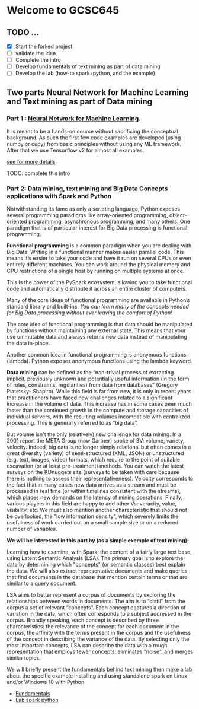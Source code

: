 # Welcome to GCSC645

## TODO ... 
- [x] Start the forked project
- [ ] validate the idea
- [ ] Complete the intro
- [ ] Develop fundamentals of text mining as part of data mining
- [ ] Develop the lab (how-to spark+python, and the example)

## Two parts Neural Network for Machine Learning and Text mining as part of Data mining

### Part 1 : [Neural Network for Machine Learning](NN). 

It is meant to be a hands-on course without sacrificing the conceptual background. As such the first few code examples are developed (using numpy or cupy) from basic principles without using any ML framework. After that we use Tensorflow v2 for almost all examples.

[see for more details](https://github.com/hikmatfarhat-ndu/CSC645)

TODO: complete this intro

### Part 2: Data mining, text mining and Big Data Concepts applications with Spark and Python

Notwithstanding its fame as only a scripting language, Python exposes several programming paradigms like array-oriented programming, object-oriented programming, asynchronous programming, and many others. One paradigm that is of particular interest for Big Data processing is functional programming.

**Functional programming** is a common paradigm when you are dealing with Big Data. Writing in a functional manner makes easier parallel code. This means it’s easier to take your code and have it run on several CPUs or even entirely different machines. You can work around the physical memory and CPU restrictions of a single host by running on multiple systems at once.

This is the power of the PySpark ecosystem, allowing you to take functional code and automatically distribute it across an entire cluster of computers.

Many of the core ideas of functional programming are available in Python’s standard library and built-ins. *You can learn many of the concepts needed for Big Data processing without ever leaving the comfort of Python!*

The core idea of functional programming is that data should be manipulated by functions without maintaining any external state. This means that your use ummutable data and always returns new data instead of manipulating the data in-place.

Another common idea in functional programming is anonymous functions (lambda). Python exposes anonymous functions using the lambda keyword.


**Data mining** can be defined as the “non-trivial process of extracting implicit, previously unknown and potentially useful information (in the form of rules, constraints, regularities) from data from databases” (Gregory Piatetsky- Shapiro). While this field is far from new, it is only in recent years that practitioners have faced new challenges related to a significant increase in the volume of data. This increase has in some cases been much faster than the continued growth in the compute and storage capacities of individual servers, with the resulting volumes incompatible with centralized processing. This is generally referred to as “big data”.

But volume isn't the only (relatively) new challenge for data mining. In a 2001 report the META Group (now Gartner) spoke of 3V: volume, variety, velocity. Indeed, big data is no longer simply relational but often comes in a great diversity (variety) of semi-structured (XML, JSON) or unstructured (e.g. text, images, video) formats, which require to the point of suitable excavation (or at least pre-treatment) methods. You can watch the latest surveys on the KDnuggets site (surveys to be taken with care because there is nothing to assess their representativeness). Velocity corresponds to the fact that in many cases new data arrives as a stream and must be processed in real time (or within timelines consistent with the streams), which places new demands on the latency of mining operations. Finally, various players in this field are happy to add other Vs: veracity, value, visibility, etc. We must also mention another characteristic that should not be overlooked, the "low information density", which severely limits the usefulness of work carried out on a small sample size or on a reduced number of variables.

**We will be interested in this part by (as a simple exemple of text mining):**

Learning how to examine, with Spark, the content of a fairly large text base, using Latent Semantic Analysis (LSA). The primary goal is to explore the data by determining which "concepts" (or semantic classes) best explain the data. We will also extract representative documents and make queries that find documents in the database that mention certain terms or that are similar to a query document.

LSA aims to better represent a corpus of documents by exploring the relationships between words in documents. The aim is to “distil” from the corpus a set of relevant “concepts”. Each concept captures a direction of variation in the data, which often corresponds to a subject addressed in the corpus. Broadly speaking, each concept is described by three characteristics: the relevance of the concept for each document in the corpus, the affinity with the terms present in the corpus and the usefulness of the concept in describing the variance of the data. By selecting only the most important concepts, LSA can describe the data with a rough representation that employs fewer concepts, eliminates "noise", and merges similar topics.

We will briefly present the fundamentals behind text mining then make a lab about the specific example installing and using standalone spark on Linux and/or Windows 10 with Python 

* [Fundamentals](Fundamentals)
* [Lab spark python](Labs)


